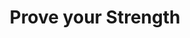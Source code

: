 ---
category: news

title: Prove your Strength
description: >
  Mephala's Coven will be hosting another battlegrounds tournament! Are you interested in joining? Be sure to sign in with Kane to have a chance on winning more crowns than you know what to do with!

cover:
  url: MephalasCovenPVPTournament.jpg
  alt: Mephala's Coven PVP Tournament
  title: Mephala's Coven PVP Tournament
---